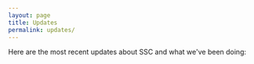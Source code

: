 ```yaml
---
layout: page
title: Updates
permalink: updates/
---
```


Here are the most recent updates about SSC and what we've been doing:

<!-- TODO: Inject posts from _post here using for loop in ruby. -->
